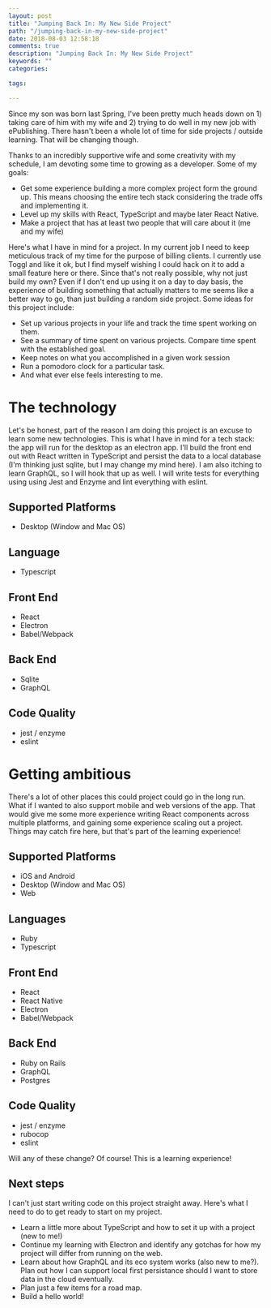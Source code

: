 ```yaml
---
layout: post
title: "Jumping Back In: My New Side Project"
path: "/jumping-back-in-my-new-side-project"
date: 2018-08-03 12:58:18
comments: true
description: "Jumping Back In: My New Side Project"
keywords: ""
categories:

tags:

---
```


Since my son was born last Spring, I've been pretty much heads down on 1) taking care of him with my wife and 2) trying to do well in my new job with ePublishing. There hasn't been a whole lot of time for side projects / outside learning. That will be changing though.

Thanks to an incredibly supportive wife and some creativity with my schedule, I am devoting some time to growing as a developer. Some of my goals:

 - Get some experience building a more complex project form the ground up. This means choosing the entire tech stack considering the trade offs and implementing it.
 - Level up my skills with React, TypeScript and maybe later React Native.
 - Make a project that has at least two people that will care about it (me and my wife)

Here's what I have in mind for a project. In my current job I need to keep meticulous track of my time for the purpose of billing clients. I currently use Toggl and like it ok, but I find myself wishing I could hack on it to add a small feature here or there. Since that's not really possible, why not just build my own? Even if I don't end up using it on a day to day basis, the experience of building something that actually matters to me seems like a better way to go, than just building a random side project. Some ideas for this project include:

 - Set up various projects in your life and track the time spent working on them.
 - See a summary of time spent on various projects. Compare time spent with the established goal. 
 - Keep notes on what you accomplished in a given work session
 - Run a pomodoro clock for a particular task.
 - And what ever else feels interesting to me.

# The technology

Let's be honest, part of the reason I am doing this project is an excuse to learn some new technologies. This is what I have in mind for a tech stack: the app will run for the desktop as an electron app. I'll build the front end out with React written in TypeScript and persist the data to a local database (I'm thinking just sqlite, but I may change my mind here). I am also itching to learn GraphQL, so I will hook that up as well. I will write tests for everything using using Jest and Enzyme and lint everything with eslint.


## Supported Platforms

 - Desktop (Window and Mac OS)

## Language
 - Typescript

## Front End
 - React
 - Electron
 - Babel/Webpack

## Back End
 - Sqlite
 - GraphQL

## Code Quality
 - jest / enzyme
 - eslint

# Getting ambitious

There's a lot of other places this could project could go in the long run. What if I wanted to also support mobile and web versions of the app. That would give me some more experience writing React components across multiple platforms, and gaining some experience scaling out a project. Things may catch fire here, but that's part of the learning experience!

## Supported Platforms

 - iOS and Android
 - Desktop (Window and Mac OS)
 - Web

## Languages
 - Ruby
 - Typescript

## Front End
 - React
 - React Native
 - Electron
 - Babel/Webpack

## Back End
 - Ruby on Rails
 - GraphQL
 - Postgres

## Code Quality
 - jest / enzyme
 - rubocop
 - eslint


Will any of these change? Of course! This is a learning experience!

## Next steps

I can't just start writing code on this project straight away. Here's what I need to do to get ready to start on my project.

 - Learn a little more about TypeScript and how to set it up with a project (new to me!)
 - Continue my learning with Electron and identify any gotchas for how my project will differ from running on the web.
 - Learn about how GraphQL and its eco system works (also new to me?). Plan out how I can support local first persistance should I want to store data in the cloud eventually.
 - Plan just a few items for a road map.
 - Build a hello world!